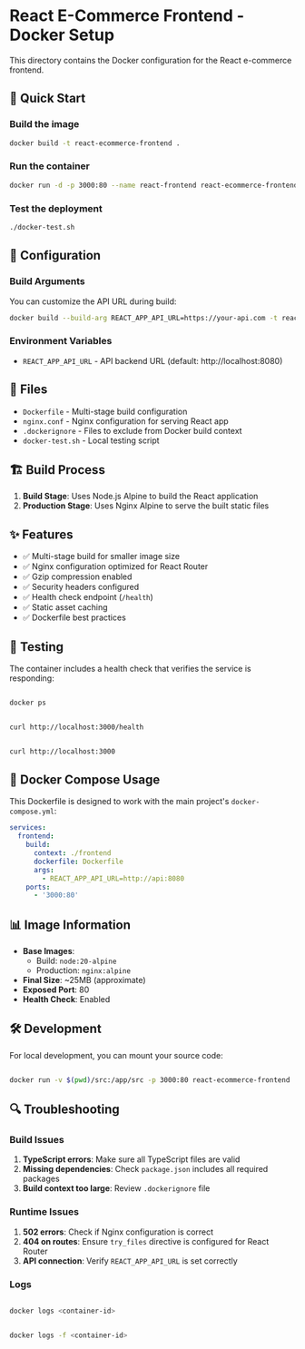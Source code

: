 # React E-Commerce Frontend - Docker Setup

This directory contains the Docker configuration for the React e-commerce frontend.

## 🚀 Quick Start

### Build the image

```bash
docker build -t react-ecommerce-frontend .
```

### Run the container

```bash
docker run -d -p 3000:80 --name react-frontend react-ecommerce-frontend
```

### Test the deployment

```bash
./docker-test.sh
```

## 🔧 Configuration

### Build Arguments

You can customize the API URL during build:

```bash
docker build --build-arg REACT_APP_API_URL=https://your-api.com -t react-ecommerce-frontend .
```

### Environment Variables

- `REACT_APP_API_URL` - API backend URL (default: http://localhost:8080)

## 📁 Files

- `Dockerfile` - Multi-stage build configuration
- `nginx.conf` - Nginx configuration for serving React app
- `.dockerignore` - Files to exclude from Docker build context
- `docker-test.sh` - Local testing script

## 🏗️ Build Process

1. **Build Stage**: Uses Node.js Alpine to build the React application
2. **Production Stage**: Uses Nginx Alpine to serve the built static files

## ✨ Features

- ✅ Multi-stage build for smaller image size
- ✅ Nginx configuration optimized for React Router
- ✅ Gzip compression enabled
- ✅ Security headers configured
- ✅ Health check endpoint (`/health`)
- ✅ Static asset caching
- ✅ Dockerfile best practices

## 🧪 Testing

The container includes a health check that verifies the service is responding:

```bash

docker ps


curl http://localhost:3000/health


curl http://localhost:3000
```

## 🐳 Docker Compose Usage

This Dockerfile is designed to work with the main project's `docker-compose.yml`:

```yaml
services:
  frontend:
    build:
      context: ./frontend
      dockerfile: Dockerfile
      args:
        - REACT_APP_API_URL=http://api:8080
    ports:
      - '3000:80'
```

## 📊 Image Information

- **Base Images**:
  - Build: `node:20-alpine`
  - Production: `nginx:alpine`
- **Final Size**: ~25MB (approximate)
- **Exposed Port**: 80
- **Health Check**: Enabled

## 🛠️ Development

For local development, you can mount your source code:

```bash

docker run -v $(pwd)/src:/app/src -p 3000:80 react-ecommerce-frontend
```

## 🔍 Troubleshooting

### Build Issues

1. **TypeScript errors**: Make sure all TypeScript files are valid
2. **Missing dependencies**: Check `package.json` includes all required packages
3. **Build context too large**: Review `.dockerignore` file

### Runtime Issues

1. **502 errors**: Check if Nginx configuration is correct
2. **404 on routes**: Ensure `try_files` directive is configured for React Router
3. **API connection**: Verify `REACT_APP_API_URL` is set correctly

### Logs

```bash

docker logs <container-id>


docker logs -f <container-id>
```
